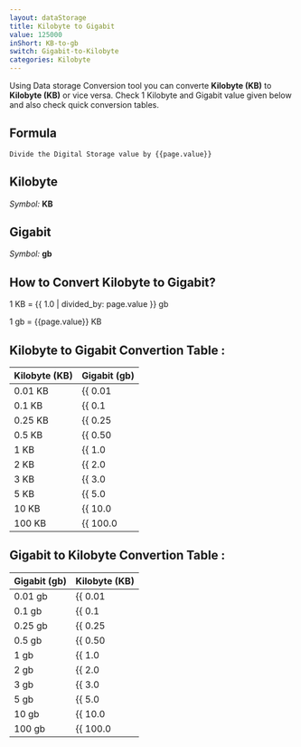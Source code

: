 ```yaml
---
layout: dataStorage
title: Kilobyte to Gigabit
value: 125000
inShort: KB-to-gb
switch: Gigabit-to-Kilobyte
categories: Kilobyte
---
```


Using Data storage Conversion tool you can converte **Kilobyte (KB)** to **Kilobyte (KB)** or vice versa. Check 1 Kilobyte and Gigabit value given below and also check quick conversion tables.

## Formula
`Divide the Digital Storage value by {{page.value}}`

## Kilobyte
*Symbol:* **KB**

## Gigabit
*Symbol:* **gb**

## How to Convert Kilobyte to Gigabit?

1 KB = {{ 1.0 | divided_by: page.value }} gb

1 gb = {{page.value}} KB


## Kilobyte to Gigabit Convertion Table :

| Kilobyte (KB) | Gigabit (gb) |
| ---- | ---- |
| 0.01 KB | {{ 0.01 | divided_by: page.value }} gb |
| 0.1 KB | {{ 0.1 | divided_by: page.value }} gb |
| 0.25 KB | {{ 0.25 | divided_by: page.value }} gb |
| 0.5 KB | {{ 0.50 | divided_by: page.value }} gb |
| 1 KB | {{ 1.0 | divided_by: page.value }} gb |
| 2 KB | {{ 2.0 | divided_by: page.value }} gb |
| 3 KB | {{ 3.0 | divided_by: page.value }} gb |
| 5 KB | {{ 5.0 | divided_by: page.value }} gb |
| 10 KB | {{ 10.0 | divided_by: page.value }} gb |
| 100 KB | {{ 100.0 | divided_by: page.value }} gb |

## Gigabit to Kilobyte Convertion Table :

| Gigabit (gb) | Kilobyte (KB) |
| ---- | ---- |
| 0.01 gb | {{ 0.01 | times: page.value }} KB |
| 0.1 gb | {{ 0.1 | times: page.value }} KB |
| 0.25 gb | {{ 0.25 | times: page.value }} KB |
| 0.5 gb | {{ 0.50 | times: page.value }} KB |
| 1 gb | {{ 1.0 | times: page.value }} KB |
| 2 gb | {{ 2.0 | times: page.value }} KB |
| 3 gb | {{ 3.0 | times: page.value }} KB |
| 5 gb | {{ 5.0 | times: page.value }} KB |
| 10 gb | {{ 10.0 | times: page.value }} KB |
| 100 gb | {{ 100.0 | times: page.value }} KB |


<script>
document.getElementById('selectInput')[4].selected = true
document.getElementById('selectOutput')[10].selected = true
</script>
